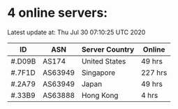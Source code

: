 # 4 online servers:

Latest update at: Thu Jul 30 07:10:25 UTC 2020

| ID | ASN | Server Country | Online |
| -- | --- | -------------- | ------ |
| #.D09B | AS174 | United States | 49 hrs |
| #.7F1D | AS63949 | Singapore | 227 hrs |
| #.2A79 | AS63949 | Japan | 49 hrs |
| #.33B9 | AS63888 | Hong Kong | 4 hrs |

